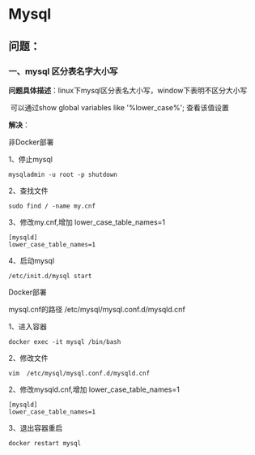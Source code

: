 # Mysql

## 问题：

### 一、mysql 区分表名字大小写

**问题具体描述**：linux下mysql区分表名大小写，window下表明不区分大小写

​		         可以通过show global variables like '%lower_case%'; 查看该值设置

**解决**：

非Docker部署

1、停止mysql

```shell
mysqladmin -u root -p shutdown      
```

2、查找文件 

```
sudo find / -name my.cnf
```

3、修改my.cnf,增加 lower_case_table_names=1

```
[mysqld]
lower_case_table_names=1
```

4、启动mysql

```shell
/etc/init.d/mysql start       
```

Docker部署

mysql.cnf的路径 /etc/mysql/mysql.conf.d/mysqld.cnf

1、进入容器

```shell
docker exec -it mysql /bin/bash
```

2、修改文件

```shell
vim  /etc/mysql/mysql.conf.d/mysqld.cnf
```

2、修改mysqld.cnf,增加 lower_case_table_names=1

```shell
[mysqld]
lower_case_table_names=1
```

3、退出容器重启

```shell
docker restart mysql
```







